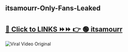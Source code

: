 
 ## itsamourr-Only-Fans-Leaked

# <h2><a href="https://clipsfans.com/itsamourr&ref=git">🔗 Click to LINKS ⏩⏩ 👉 🟢 itsamourr </a></h2>

<a href="https://clipsfans.com/itsamourr&ref=git" rel="nofollow" data-target="animated-image.originalLink"><img src="https://i.ibb.co.com/xMMVF88/686577567.gif" alt="Viral Video Original" style="max-width: 100%; display: inline-block;" data-target="animated-image.originalImage"></a>
